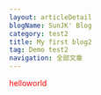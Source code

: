 ```yaml
---
layout: articleDetail
blogName: SunJK' Blog 
category: test2
title: My first blog2
tag: Demo test2
navigation: 全部文章 
---
```


<p>
<font color="red">
	helloworld
</font> 
</p>
<p>



